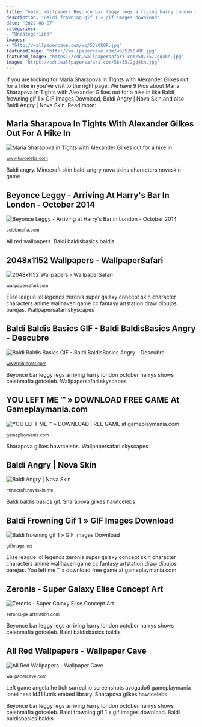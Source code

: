 ```yaml
---
title: "baldi wallpapers Beyonce bar leggy legs arriving harry london october harrys shows celebmafia gotceleb"
description: "Baldi frowning gif 1 » gif images download"
date: "2022-08-07"
categories:
- "Uncategorized"
images:
- "http://wallpapercave.com/wp/52Y0k0F.jpg"
featuredImage: "http://wallpapercave.com/wp/52Y0k0F.jpg"
featured_image: "https://cdn.wallpapersafari.com/58/35/2gq4kn.jpg"
image: "https://cdn.wallpapersafari.com/58/35/2gq4kn.jpg"
---
```


If you are looking for Maria Sharapova in Tights with Alexander Gilkes out for a hike in you've visit to the right page. We have 9 Pics about Maria Sharapova in Tights with Alexander Gilkes out for a hike in like Baldi frowning gif 1 » GIF Images Download, Baldi Angry | Nova Skin and also Baldi Angry | Nova Skin. Read more:

## Maria Sharapova In Tights With Alexander Gilkes Out For A Hike In

![Maria Sharapova in Tights with Alexander Gilkes out for a hike in](https://www.gotceleb.com/wp-content/uploads/photos/maria-sharapova/in-tights-with-alexander-gilkes-out-for-a-hike-in-malibu/Maria-Sharapova-in-Tights-with-Alexander-Gilkes-out-for-a-hike-in-Malibu-03.jpg "Minecraft skin baldi angry nova skins characters novaskin game")

<small>www.luvcelebs.com</small>

Baldi angry. Minecraft skin baldi angry nova skins characters novaskin game

## Beyonce Leggy - Arriving At Harry&#039;s Bar In London - October 2014

![Beyonce Leggy - Arriving at Harry&#039;s Bar in London - October 2014](https://celebmafia.com/wp-content/uploads/2014/10/beyonce-leggy-arriving-at-harry-s-bar-in-london-october-2014_2.jpg "Maria sharapova in tights with alexander gilkes out for a hike in")

<small>celebmafia.com</small>

All red wallpapers. Baldi baldisbasics baldis

## 2048x1152 Wallpapers - WallpaperSafari

![2048x1152 Wallpapers - WallpaperSafari](https://cdn.wallpapersafari.com/58/35/2gq4kn.jpg "Baldi baldis basics gif")

<small>wallpapersafari.com</small>

Elise league lol legends zeronis super galaxy concept skin character characters anime wallhaven game cc fantasy artstation draw dibujos parejas. Wallpapersafari skyscapes

## Baldi Baldis Basics GIF - Baldi BaldisBasics Angry - Descubre

![Baldi Baldis Basics GIF - Baldi BaldisBasics Angry - Descubre](https://i.pinimg.com/originals/de/87/a8/de87a8f6283d473bf78f8aa6572e85b2.gif "Baldi baldis basics gif")

<small>www.pinterest.com</small>

Beyonce bar leggy legs arriving harry london october harrys shows celebmafia gotceleb. Wallpapersafari skyscapes

## YOU LEFT ME ™ » DOWNLOAD FREE GAME At Gameplaymania.com

![YOU LEFT ME ™ » DOWNLOAD FREE GAME at gameplaymania.com](https://gameplaymania.com/wp-content/uploads/thumbs/embed/Y/you-left-me.jpg "All red wallpapers")

<small>gameplaymania.com</small>

Sharapova gilkes hawtcelebs. Wallpapersafari skyscapes

## Baldi Angry | Nova Skin

![Baldi Angry | Nova Skin](https://lh3.googleusercontent.com/4rx5-s5jTN3_L-zPHULKwdUIx1SuSC8U6b5wxgTqhgai-w62J6FlxjHsDrJ6qCCdDY1F2TEH92JC8QoDL2Sv=s500 "Wallpapers background")

<small>minecraft.novaskin.me</small>

Baldi baldis basics gif. Sharapova gilkes hawtcelebs

## Baldi Frowning Gif 1 » GIF Images Download

![Baldi frowning gif 1 » GIF Images Download](https://gifimage.net/wp-content/uploads/2018/10/baldi-frowning-gif-1.gif "Baldi baldis basics gif")

<small>gifimage.net</small>

Elise league lol legends zeronis super galaxy concept skin character characters anime wallhaven game cc fantasy artstation draw dibujos parejas. You left me ™ » download free game at gameplaymania.com

## Zeronis - Super Galaxy Elise Concept Art

![Zeronis - Super Galaxy Elise Concept Art](https://cdnb.artstation.com/p/assets/images/images/007/871/209/large/zeronis-elise-sg-frontview-paulkwon-finalconcept-01-lr.jpg?1510045818 "Baldi baldis basics gif")

<small>zeronis-pk.artstation.com</small>

Beyonce bar leggy legs arriving harry london october harrys shows celebmafia gotceleb. Baldi baldisbasics baldis

## All Red Wallpapers - Wallpaper Cave

![All Red Wallpapers - Wallpaper Cave](http://wallpapercave.com/wp/52Y0k0F.jpg "You left me ™ » download free game at gameplaymania.com")

<small>wallpapercave.com</small>

Left game angela he itch surreal io screenshots avogado6 gameplaymania loneliness ld41 lutris embed library. Sharapova gilkes hawtcelebs

Beyonce bar leggy legs arriving harry london october harrys shows celebmafia gotceleb. Baldi frowning gif 1 » gif images download. Baldi baldisbasics baldis
